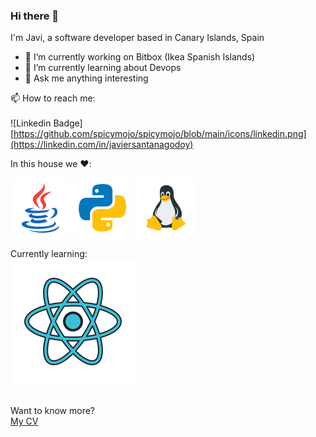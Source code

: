 ### Hi there 👋

I'm Javi, a software developer based in Canary Islands, Spain

- 🔭 I’m currently working on Bitbox (Ikea Spanish Islands)
- 🌱 I’m currently learning about Devops
- 💬 Ask me anything interesting

📫 How to reach me:<br><br>
![Linkedin Badge][https://github.com/spicymojo/spicymojo/blob/main/icons/linkedin.png](https://linkedin.com/in/javiersantanagodoy)

In this house we :heart::<br>

![Java Badge](
https://github.com/spicymojo/spicymojo/blob/main/icons/java.png) 
![Python Badge](
https://github.com/spicymojo/spicymojo/blob/main/icons/python.png)
![Linux Badge](
https://github.com/spicymojo/spicymojo/blob/main/icons/linux.png)

Currently learning:<br>
![React Badge](
https://github.com/spicymojo/spicymojo/blob/main/icons/react.png)

<br>
Want to know more?<br>
<a href="https://github.com/spicymojo/spicymojo/blob/main/CV%20Javier%20Santana%20Godoy.pdf">My CV</a>

